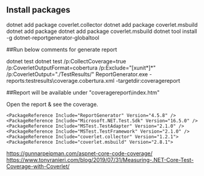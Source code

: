 ## Install packages 

dotnet add package  coverlet.collector
dotnet add package coverlet.msbuild
dotnet add package dotnet add package coverlet.msbuild
dotnet tool install -g dotnet-reportgenerator-globaltool



##Run below comments for generate report 

dotnet test
dotnet test /p:CollectCoverage=true /p:CoverletOutputFormat=cobertura /p:Exclude="[xunit*]\*" /p:CoverletOutput="./TestResults/"
ReportGenerator.exe -reports:testresults\coverage.cobertura.xml -targetdir:coveragereport

##Report will be available under "coveragereport\index.htm" 

Open the report & see the coverage.


    <PackageReference Include="ReportGenerator" Version="4.5.8" />
    <PackageReference Include="Microsoft.NET.Test.Sdk" Version="16.5.0" />
    <PackageReference Include="MSTest.TestAdapter" Version="2.1.0" />
    <PackageReference Include="MSTest.TestFramework" Version="2.1.0" />
    <PackageReference Include="coverlet.collector" Version="1.2.1">
    <PackageReference Include="coverlet.msbuild" Version="2.8.1">

https://gunnarpeipman.com/aspnet-core-code-coverage/
https://www.tonyranieri.com/blog/2019/07/31/Measuring-.NET-Core-Test-Coverage-with-Coverlet/